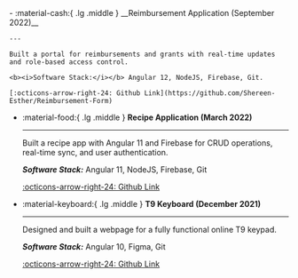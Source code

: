 <div class="grid cards" markdown>
-   :material-cash:{ .lg .middle } __Reimbursement Application (September 2022)__

    ---

    Built a portal for reimbursements and grants with real-time updates and role-based access control.

    <b><i>Software Stack:</i></b> Angular 12, NodeJS, Firebase, Git.

    [:octicons-arrow-right-24: Github Link](https://github.com/Shereen-Esther/Reimbursement-Form)

-   :material-food:{ .lg .middle } __Recipe Application (March 2022)__

    ---

    Built a recipe app with Angular 11 and Firebase for CRUD operations, real-time sync, and user authentication.

    <b><i>Software Stack:</i></b> Angular 11, NodeJS, Firebase, Git

    [:octicons-arrow-right-24: Github Link](https://github.com/Shereen-Esther/Minichefs)

-   :material-keyboard:{ .lg .middle } __T9 Keyboard (December 2021)__

    ---

    Designed and built a webpage for a fully functional online T9 keypad.

    <b><i>Software Stack:</i></b> Angular 10, Figma, Git

    [:octicons-arrow-right-24: Github Link](https://github.com/Shereen-Esther/T9-keypad)

</div>